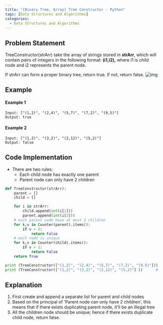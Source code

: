 ```yaml
---
title: "[Binary Tree, Array] Tree Constructor - Python"
tags: [Data Structures and Algorithms]
categories:
  - Data Structures and Algorithms
---
```



## Problem Statement
TreeConstructor(strArr) take the array of strings stored in **strArr**, which will contain pairs of integers in the following format: **(i1,i2),** where i1 is child node and i2 represents the parent node.

If strArr can form a proper binary tree, return true. If not, return false.
![img](https://i.imgur.com/NMRdSO1.png)


## Example
#### Example 1
```
Input: ["(1,2)", "(2,4)", "(5,7)", "(7,2)", "(9,5)"] 
Output: true
```

#### Example 2
```
Input: ["(1,2)", "(3,2)", "(2,12)", "(5,2)"] 
Output: false
```

## Code Implementation
- There are two rules:
  - Each child node has exactly one parent
  - Parent node can only have 2 children

```python
def TreeConstructor(strArr):
    parent = []
    child = []

    for i in strArr:
        child.append(int(i[1]))
        parent.append(int(i[3]))
    # each parent node have at most 2 children
    for k,v in Counter(parent).items():
        if v > 2:
            return False
    # each node is unique
    for k,v in Counter(child).items():
        if v > 1:
            return False
    return True

print (TreeConstructor(["(1,2)", "(2,4)", "(5,7)", "(7,2)", "(9,5)"]))      # True
print (TreeConstructor(["(1,2)", "(3,2)", "(2,12)", "(5,2)"] ))      # False
```


## Explanation
1. First create and append a separate list for parent and child nodes
2. Based on the principal of 'Parent node can only have 2 children', this means that if there exists duplicating parent node, it'll be an illegal tree
3. All the children node should be unique; hence if there exists duplicate child node, return false.
